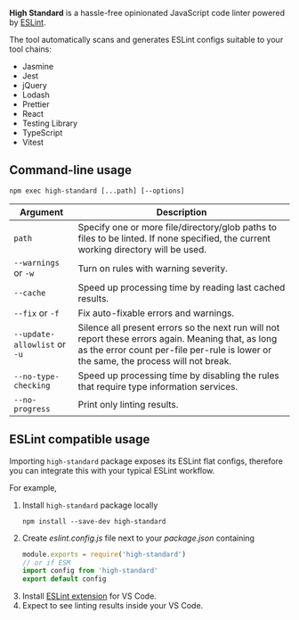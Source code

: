 **High Standard** is a hassle-free opinionated JavaScript code linter powered by [ESLint](https://eslint.org/docs/user-guide/configuring/).

The tool automatically scans and generates ESLint configs suitable to your tool chains:
- Jasmine
- Jest
- jQuery
- Lodash
- Prettier
- React
- Testing Library
- TypeScript
- Vitest

## Command-line usage

```
npm exec high-standard [...path] [--options]
```

|Argument|Description|
|---|---|
|`path`|Specify one or more file/directory/glob paths to files to be linted. If none specified, the current working directory will be used.|
|`--warnings` or `-w`|Turn on rules with warning severity.|
|`--cache`|Speed up processing time by reading last cached results.|
|`--fix` or `-f`|Fix auto-fixable errors and warnings.|
|`--update-allowlist` or `-u`|Silence all present errors so the next run will not report these errors again. Meaning that, as long as the error count per-file per-rule is lower or the same, the process will not break.|
|`--no-type-checking`|Speed up processing time by disabling the rules that require type information services.|
|`--no-progress`|Print only linting results.|

## ESLint compatible usage

Importing `high-standard` package exposes its ESLint flat configs, therefore you can integrate this with your typical ESLint workflow.

For example,
1. Install `high-standard` package locally
	```
	npm install --save-dev high-standard
	```
2. Create _eslint.config.js_ file next to your _package.json_ containing
	```js
	module.exports = require('high-standard')
	// or if ESM
	import config from 'high-standard'
	export default config
	```
3. Install [ESLint extension](https://marketplace.visualstudio.com/items?itemName=dbaeumer.vscode-eslint) for VS Code.
4. Expect to see linting results inside your VS Code.